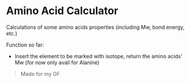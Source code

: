 # Amino Acid Calculator

Calculations of some amino acids properties (including Mw, bond energy, etc.)

Function so far:
- Insert the element to be marked with isotope, return the amino acids' Mw (for now only avail for Alanine)

> Made for my GF
